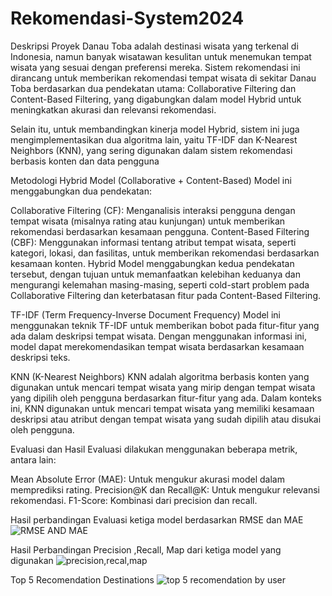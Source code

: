 # Rekomendasi-System2024

Deskripsi Proyek
Danau Toba adalah destinasi wisata yang terkenal di Indonesia, namun banyak wisatawan kesulitan untuk menemukan tempat wisata yang sesuai dengan preferensi mereka. Sistem rekomendasi ini dirancang untuk memberikan rekomendasi tempat wisata di sekitar Danau Toba berdasarkan dua pendekatan utama: Collaborative Filtering dan Content-Based Filtering, yang digabungkan dalam model Hybrid untuk meningkatkan akurasi dan relevansi rekomendasi.

Selain itu, untuk membandingkan kinerja model Hybrid, sistem ini juga mengimplementasikan dua algoritma lain, yaitu TF-IDF dan K-Nearest Neighbors (KNN), yang sering digunakan dalam sistem rekomendasi berbasis konten dan data pengguna

Metodologi
Hybrid Model (Collaborative + Content-Based)
Model ini menggabungkan dua pendekatan:

Collaborative Filtering (CF): Menganalisis interaksi pengguna dengan tempat wisata (misalnya rating atau kunjungan) untuk memberikan rekomendasi berdasarkan kesamaan pengguna.
Content-Based Filtering (CBF): Menggunakan informasi tentang atribut tempat wisata, seperti kategori, lokasi, dan fasilitas, untuk memberikan rekomendasi berdasarkan kesamaan konten.
Hybrid Model menggabungkan kedua pendekatan tersebut, dengan tujuan untuk memanfaatkan kelebihan keduanya dan mengurangi kelemahan masing-masing, seperti cold-start problem pada Collaborative Filtering dan keterbatasan fitur pada Content-Based Filtering.

TF-IDF (Term Frequency-Inverse Document Frequency)
Model ini menggunakan teknik TF-IDF untuk memberikan bobot pada fitur-fitur yang ada dalam deskripsi tempat wisata. Dengan menggunakan informasi ini, model dapat merekomendasikan tempat wisata berdasarkan kesamaan deskripsi teks.

KNN (K-Nearest Neighbors)
KNN adalah algoritma berbasis konten yang digunakan untuk mencari tempat wisata yang mirip dengan tempat wisata yang dipilih oleh pengguna berdasarkan fitur-fitur yang ada. Dalam konteks ini, KNN digunakan untuk mencari tempat wisata yang memiliki kesamaan deskripsi atau atribut dengan tempat wisata yang sudah dipilih atau disukai oleh pengguna.



Evaluasi dan Hasil
Evaluasi dilakukan menggunakan beberapa metrik, antara lain:

Mean Absolute Error (MAE): Untuk mengukur akurasi model dalam memprediksi rating.
Precision@K dan Recall@K: Untuk mengukur relevansi rekomendasi.
F1-Score: Kombinasi dari precision dan recall.


Hasil perbandingan Evaluasi ketiga model berdasarkan RMSE dan MAE ![RMSE AND MAE](https://github.com/user-attachments/assets/d03d6981-b582-448e-81d8-f6dc81e542fa)


Hasil Perbandingan Precision ,Recall, Map dari ketiga model yang digunakan 
![precision,recal,map](https://github.com/user-attachments/assets/fcf5a8c4-ff5b-4270-af1d-a6bfcf95b816)

Top 5 Recomendation Destinations ![top 5 recomendation by user](https://github.com/user-attachments/assets/267dc82b-b285-472e-9907-a64d0424f203)







